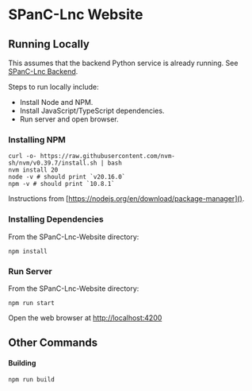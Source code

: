 # SPanC-Lnc Website

## Running Locally

This assumes that the backend Python service is already running. See [SPanC-Lnc Backend](https://github.com/GenomicsMachineLearning/SPanC-Lnc_Backend/blob/main/README.md).

Steps to run locally include:
* Install Node and NPM.
* Install JavaScript/TypeScript dependencies.
* Run server and open browser.

### Installing NPM

```commandline
curl -o- https://raw.githubusercontent.com/nvm-sh/nvm/v0.39.7/install.sh | bash
nvm install 20
node -v # should print `v20.16.0`
npm -v # should print `10.8.1`
```

Instructions from [https://nodejs.org/en/download/package-manager]().

### Installing Dependencies

From the SPanC-Lnc-Website directory:
```commandline
npm install
```

### Run Server 

From the SPanC-Lnc-Website directory:
```commandline
npm run start
```

Open the web browser at [http://localhost:4200]()

## Other Commands

#### Building

```commandline
npm run build
```
